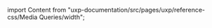 
import Content from "uxp-documentation/src/pages/uxp/reference-css/Media Queries/width";

<Content query="product=xd"/>
